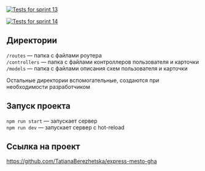 
[![Tests for sprint 13](https://github.com/TatianaBerezhetska/express-mesto-gha/actions/workflows/tests-13-sprint.yml/badge.svg)](https://github.com/TatianaBerezhetska/express-mesto-gha/actions/workflows/tests-13-sprint.yml) 

[![Tests for sprint 14](https://github.com/TatianaBerezhetska/express-mesto-gha/actions/workflows/tests-14-sprint.yml/badge.svg)](https://github.com/TatianaBerezhetska/express-mesto-gha/actions/workflows/tests-14-sprint.yml)



## Директории

`/routes` — папка с файлами роутера  
`/controllers` — папка с файлами контроллеров пользователя и карточки   
`/models` — папка с файлами описания схем пользователя и карточки  
  
Остальные директории вспомогательные, создаются при необходимости разработчиком

## Запуск проекта

`npm run start` — запускает сервер   
`npm run dev` — запускает сервер с hot-reload

## Ссылка на проект

https://github.com/TatianaBerezhetska/express-mesto-gha
